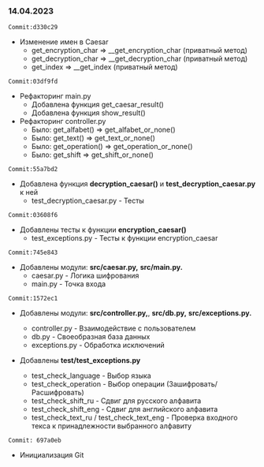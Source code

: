 ### 14.04.2023
```Commit:d330c29```

- Изменение имен в Caesar
  * get_encryption_char => __get_encryption_char (приватный метод)
  * get_decryption_char => __get_decryption_char (приватный метод)
  * get_index => __get_index (приватный метод)

```Commit:03df9fd```

- Рефакторинг main.py
    * Добавлена функция get_caesar_result()
    * Добавлена функция show_result()
- Рефакторинг controller.py
    * Было: get_alfabet() => get_alfabet_or_none()
    * Было: get_text() => get_text_or_none()
    * Было: get_operation() => get_operation_or_none()
    * Было: get_shift => get_shift_or_none()

```Commit:55a7bd2```

- Добавлена функция **decryption_caesar()** и **test_decryption_caesar.py** к ней
    * test_decryption_caesar.py - Тесты

```Commit:03608f6```

- Добавлены тесты к функции **encryption_caesar()**
    * test_exceptions.py - Тесты к функции encryption_caesar

```Commit:745e843```

- Добавлены модули: **src/caesar.py,** **src/main.py.**
    * caesar.py - Логика шифрования
    * main.py - Точка входа

```Commit:1572ec1```

- Добавлены модули: **src/controller.py,**, **src/db.py,** **src/exceptions.py.**
    * controller.py - Взаимодействие с пользователем
    * db.py - Своеобразная база данных
    * exceptions.py - Обработка исключений

- Добавлены **test/test_exceptions.py**
    * test_check_language - Выбор языка
    * test_check_operation - Выбор операции (Зашифровать/Расшифровать)
    * test_check_shift_ru - Сдвиг для русского алфавита
    * test_check_shift_eng - Сдвиг для английского алфавита
    * test_check_text_ru / test_check_text_eng - Проверка входного текса к принадлежности выбранного алфавиту

```Commit: 697a0eb```

- Инициализация Git
